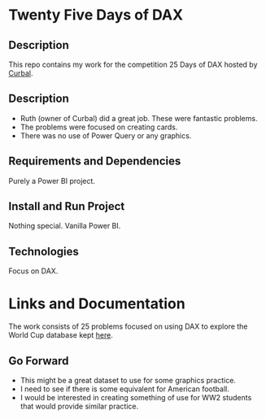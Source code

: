# Twenty Five Days of DAX

## Description
This repo contains my work for the competition 25 Days of DAX hosted by [Curbal](https://curbal.com/25-days-of-dax-fridays-challenge-ed2-world-cup-data).

## Description



* Ruth (owner of Curbal) did a great job. These were fantastic problems.
* The problems were focused on creating cards.
* There was no use of Power Query or any graphics.

## Requirements and Dependencies

Purely a Power BI project.

## Install and Run Project

Nothing special. Vanilla Power BI.

## Technologies

Focus on DAX.

# Links and Documentation

The work consists of 25 problems focused on using DAX to explore the World Cup database kept [here](https://github.com/jfjelstul/worldcup).

## Go Forward

* This might be a great dataset to use for some graphics practice.
* I need to see if there is some equivalent for American football.
* I would be interested in creating something of use for WW2 students that would provide similar practice.

